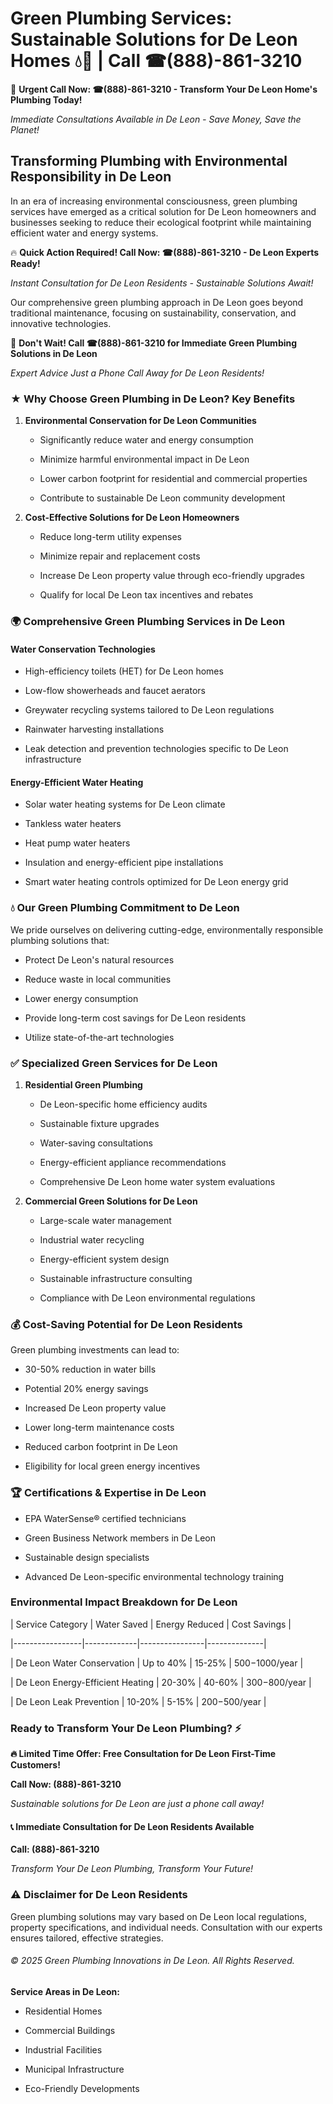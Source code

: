 # Green Plumbing Services: Sustainable Solutions for De Leon Homes 💧🌿 | Call ☎(888)-861-3210

🚨 **Urgent Call Now: ☎(888)-861-3210 - Transform Your De Leon Home's Plumbing Today!**
*Immediate Consultations Available in De Leon - Save Money, Save the Planet!*

## Transforming Plumbing with Environmental Responsibility in De Leon

In an era of increasing environmental consciousness, green plumbing services have emerged as a critical solution for De Leon homeowners and businesses seeking to reduce their ecological footprint while maintaining efficient water and energy systems. 

🔥 **Quick Action Required! Call Now: ☎(888)-861-3210 - De Leon Experts Ready!**
*Instant Consultation for De Leon Residents - Sustainable Solutions Await!*

Our comprehensive green plumbing approach in De Leon goes beyond traditional maintenance, focusing on sustainability, conservation, and innovative technologies.

🚨 **Don't Wait! Call ☎(888)-861-3210 for Immediate Green Plumbing Solutions in De Leon**
*Expert Advice Just a Phone Call Away for De Leon Residents!*

### ★ Why Choose Green Plumbing in De Leon? Key Benefits

1. **Environmental Conservation for De Leon Communities** 
   - Significantly reduce water and energy consumption
   - Minimize harmful environmental impact in De Leon
   - Lower carbon footprint for residential and commercial properties
   - Contribute to sustainable De Leon community development

2. **Cost-Effective Solutions for De Leon Homeowners** 
   - Reduce long-term utility expenses
   - Minimize repair and replacement costs
   - Increase De Leon property value through eco-friendly upgrades
   - Qualify for local De Leon tax incentives and rebates

### 🌍 Comprehensive Green Plumbing Services in De Leon

#### Water Conservation Technologies
- High-efficiency toilets (HET) for De Leon homes
- Low-flow showerheads and faucet aerators
- Greywater recycling systems tailored to De Leon regulations
- Rainwater harvesting installations
- Leak detection and prevention technologies specific to De Leon infrastructure

#### Energy-Efficient Water Heating
- Solar water heating systems for De Leon climate
- Tankless water heaters
- Heat pump water heaters
- Insulation and energy-efficient pipe installations
- Smart water heating controls optimized for De Leon energy grid

### 💧 Our Green Plumbing Commitment to De Leon

We pride ourselves on delivering cutting-edge, environmentally responsible plumbing solutions that:
- Protect De Leon's natural resources
- Reduce waste in local communities
- Lower energy consumption
- Provide long-term cost savings for De Leon residents
- Utilize state-of-the-art technologies

### ✅ Specialized Green Services for De Leon

1. **Residential Green Plumbing**
   - De Leon-specific home efficiency audits
   - Sustainable fixture upgrades
   - Water-saving consultations
   - Energy-efficient appliance recommendations
   - Comprehensive De Leon home water system evaluations

2. **Commercial Green Solutions for De Leon**
   - Large-scale water management
   - Industrial water recycling
   - Energy-efficient system design
   - Sustainable infrastructure consulting
   - Compliance with De Leon environmental regulations

### 💰 Cost-Saving Potential for De Leon Residents

Green plumbing investments can lead to:
- 30-50% reduction in water bills
- Potential 20% energy savings
- Increased De Leon property value
- Lower long-term maintenance costs
- Reduced carbon footprint in De Leon
- Eligibility for local green energy incentives

### 🏆 Certifications & Expertise in De Leon

- EPA WaterSense® certified technicians
- Green Business Network members in De Leon
- Sustainable design specialists
- Advanced De Leon-specific environmental technology training

### Environmental Impact Breakdown for De Leon

| Service Category | Water Saved | Energy Reduced | Cost Savings |
|-----------------|-------------|----------------|--------------|
| De Leon Water Conservation | Up to 40% | 15-25% | $500-$1000/year |
| De Leon Energy-Efficient Heating | 20-30% | 40-60% | $300-$800/year |
| De Leon Leak Prevention | 10-20% | 5-15% | $200-$500/year |

### Ready to Transform Your De Leon Plumbing? ⚡

**🔥 Limited Time Offer: Free Consultation for De Leon First-Time Customers!**

**Call Now: (888)-861-3210**
*Sustainable solutions for De Leon are just a phone call away!*

#### 📞 Immediate Consultation for De Leon Residents Available

**Call: (888)-861-3210**
*Transform Your De Leon Plumbing, Transform Your Future!*

### ⚠️ Disclaimer for De Leon Residents

Green plumbing solutions may vary based on De Leon local regulations, property specifications, and individual needs. Consultation with our experts ensures tailored, effective strategies.

###### © 2025 Green Plumbing Innovations in De Leon. All Rights Reserved.

**Service Areas in De Leon:** 
- Residential Homes
- Commercial Buildings
- Industrial Facilities
- Municipal Infrastructure
- Eco-Friendly Developments